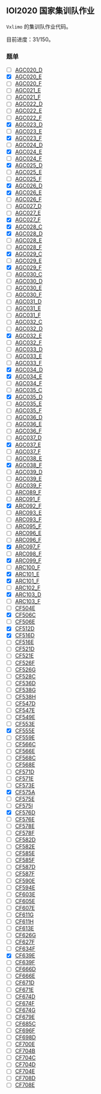 ## IOI2020 国家集训队作业

`Vxlimo` 的集训队作业代码。

目前进度：31/150。

### 题单

- [ ] [AGC020_D](https://atcoder.jp/contests/agc020/tasks/agc020_d)
- [x] [AGC020_E](https://atcoder.jp/contests/agc020/tasks/agc020_e)
- [ ] [AGC020_F](https://atcoder.jp/contests/agc020/tasks/agc020_f)
- [ ] [AGC021_E](https://atcoder.jp/contests/agc021/tasks/agc021_e)
- [ ] [AGC021_F](https://atcoder.jp/contests/agc021/tasks/agc021_f)
- [ ] [AGC022_D](https://atcoder.jp/contests/agc022/tasks/agc022_d)
- [ ] [AGC022_E](https://atcoder.jp/contests/agc022/tasks/agc022_e)
- [ ] [AGC022_F](https://atcoder.jp/contests/agc022/tasks/agc022_f)
- [x] [AGC023_D](https://atcoder.jp/contests/agc023/tasks/agc023_d)
- [ ] [AGC023_E](https://atcoder.jp/contests/agc023/tasks/agc023_e)
- [x] [AGC023_F](https://atcoder.jp/contests/agc023/tasks/agc023_f)
- [ ] [AGC024_D](https://atcoder.jp/contests/agc024/tasks/agc024_d)
- [x] [AGC024_E](https://atcoder.jp/contests/agc024/tasks/agc024_e)
- [ ] [AGC024_F](https://atcoder.jp/contests/agc024/tasks/agc024_f)
- [x] [AGC025_D](https://atcoder.jp/contests/agc025/tasks/agc025_d)
- [ ] [AGC025_E](https://atcoder.jp/contests/agc025/tasks/agc025_e)
- [ ] [AGC025_F](https://atcoder.jp/contests/agc025/tasks/agc025_f)
- [x] [AGC026_D](https://atcoder.jp/contests/agc026/tasks/agc026_d)
- [x] [AGC026_E](https://atcoder.jp/contests/agc026/tasks/agc026_e)
- [ ] [AGC026_F](https://atcoder.jp/contests/agc026/tasks/agc026_f)
- [ ] [AGC027_D](https://atcoder.jp/contests/agc027/tasks/agc027_d)
- [ ] [AGC027_E](https://atcoder.jp/contests/agc027/tasks/agc027_e)
- [x] [AGC027_F](https://atcoder.jp/contests/agc027/tasks/agc027_f)
- [x] [AGC028_C](https://atcoder.jp/contests/agc028/tasks/agc028_c)
- [x] [AGC028_D](https://atcoder.jp/contests/agc028/tasks/agc028_d)
- [ ] [AGC028_E](https://atcoder.jp/contests/agc028/tasks/agc028_e)
- [ ] [AGC028_F](https://atcoder.jp/contests/agc028/tasks/agc028_f2)
- [x] [AGC029_C](https://atcoder.jp/contests/agc029/tasks/agc029_c)
- [ ] [AGC029_E](https://atcoder.jp/contests/agc029/tasks/agc029_e)
- [x] [AGC029_F](https://atcoder.jp/contests/agc029/tasks/agc029_f)
- [ ] [AGC030_C](https://atcoder.jp/contests/agc030/tasks/agc030_c)
- [ ] [AGC030_D](https://atcoder.jp/contests/agc030/tasks/agc030_d)
- [ ] [AGC030_E](https://atcoder.jp/contests/agc030/tasks/agc030_e)
- [ ] [AGC030_F](https://atcoder.jp/contests/agc030/tasks/agc030_f)
- [ ] [AGC031_D](https://atcoder.jp/contests/agc031/tasks/agc031_d)
- [ ] [AGC031_E](https://atcoder.jp/contests/agc031/tasks/agc031_e)
- [ ] [AGC031_F](https://atcoder.jp/contests/agc031/tasks/agc031_f)
- [ ] [AGC032_C](https://atcoder.jp/contests/agc032/tasks/agc032_c)
- [ ] [AGC032_D](https://atcoder.jp/contests/agc032/tasks/agc032_d)
- [x] [AGC032_E](https://atcoder.jp/contests/agc032/tasks/agc032_e)
- [ ] [AGC032_F](https://atcoder.jp/contests/agc032/tasks/agc032_f)
- [ ] [AGC033_D](https://atcoder.jp/contests/agc033/tasks/agc033_d)
- [ ] [AGC033_E](https://atcoder.jp/contests/agc033/tasks/agc033_e)
- [ ] [AGC033_F](https://atcoder.jp/contests/agc033/tasks/agc033_f)
- [x] [AGC034_D](https://atcoder.jp/contests/agc034/tasks/agc034_d)
- [x] [AGC034_E](https://atcoder.jp/contests/agc034/tasks/agc034_e)
- [ ] [AGC034_F](https://atcoder.jp/contests/agc034/tasks/agc034_f)
- [ ] [AGC035_C](https://atcoder.jp/contests/agc035/tasks/agc035_c)
- [x] [AGC035_D](https://atcoder.jp/contests/agc035/tasks/agc035_d)
- [ ] [AGC035_E](https://atcoder.jp/contests/agc035/tasks/agc035_e)
- [ ] [AGC035_F](https://atcoder.jp/contests/agc035/tasks/agc035_f)
- [ ] [AGC036_D](https://atcoder.jp/contests/agc036/tasks/agc036_d)
- [ ] [AGC036_E](https://atcoder.jp/contests/agc036/tasks/agc036_e)
- [ ] [AGC036_F](https://atcoder.jp/contests/agc036/tasks/agc036_f)
- [ ] [AGC037_D](https://atcoder.jp/contests/agc037/tasks/agc037_d)
- [x] [AGC037_E](https://atcoder.jp/contests/agc037/tasks/agc037_e)
- [ ] [AGC037_F](https://atcoder.jp/contests/agc037/tasks/agc037_f)
- [ ] [AGC038_E](https://atcoder.jp/contests/agc038/tasks/agc038_e)
- [x] [AGC038_F](https://atcoder.jp/contests/agc038/tasks/agc038_f)
- [ ] [AGC039_D](https://atcoder.jp/contests/agc039/tasks/agc039_d)
- [ ] [AGC039_E](https://atcoder.jp/contests/agc039/tasks/agc039_e)
- [ ] [AGC039_F](https://atcoder.jp/contests/agc039/tasks/agc039_f)
- [ ] [ARC089_F](https://atcoder.jp/contests/arc089/tasks/arc089_d)
- [ ] [ARC091_F](https://atcoder.jp/contests/arc091/tasks/arc091_d)
- [x] [ARC092_F](https://atcoder.jp/contests/arc092/tasks/arc092_d)
- [ ] [ARC093_E](https://atcoder.jp/contests/arc093/tasks/arc093_c)
- [ ] [ARC093_F](https://atcoder.jp/contests/arc093/tasks/arc093_d)
- [ ] [ARC095_F](https://atcoder.jp/contests/arc095/tasks/arc095_d)
- [ ] [ARC096_E](https://atcoder.jp/contests/arc096/tasks/arc096_c)
- [ ] [ARC096_F](https://atcoder.jp/contests/arc096/tasks/arc096_d)
- [x] [ARC097_F](https://atcoder.jp/contests/arc097/tasks/arc097_d)
- [ ] [ARC098_F](https://atcoder.jp/contests/arc098/tasks/arc098_d)
- [x] [ARC099_F](https://atcoder.jp/contests/arc099/tasks/arc099_d)
- [ ] [ARC100_F](https://atcoder.jp/contests/arc100/tasks/arc100_d)
- [x] [ARC101_E](https://atcoder.jp/contests/arc101/tasks/arc101_c)
- [x] [ARC101_F](https://atcoder.jp/contests/arc101/tasks/arc101_d)
- [ ] [ARC102_F](https://atcoder.jp/contests/arc102/tasks/arc102_d)
- [x] [ARC103_D](https://atcoder.jp/contests/arc103/tasks/arc103_b)
- [ ] [ARC103_F](https://atcoder.jp/contests/arc103/tasks/arc103_d)
- [ ] [CF504E](https://codeforces.com/contest/504/problem/E)
- [x] [CF506C](https://codeforces.com/contest/506/problem/C)
- [ ] [CF506E](https://codeforces.com/contest/506/problem/E)
- [x] [CF512D](https://codeforces.com/contest/512/problem/D)
- [x] [CF516D](https://codeforces.com/contest/516/problem/D)
- [ ] [CF516E](https://codeforces.com/contest/516/problem/E)
- [ ] [CF521D](https://codeforces.com/contest/521/problem/D)
- [ ] [CF521E](https://codeforces.com/contest/521/problem/E)
- [ ] [CF526F](https://codeforces.com/contest/526/problem/F)
- [ ] [CF526G](https://codeforces.com/contest/526/problem/G)
- [ ] [CF528C](https://codeforces.com/contest/528/problem/C)
- [ ] [CF536D](https://codeforces.com/contest/536/problem/D)
- [ ] [CF538G](https://codeforces.com/contest/538/problem/G)
- [ ] [CF538H](https://codeforces.com/contest/538/problem/H)
- [ ] [CF547D](https://codeforces.com/contest/547/problem/D)
- [ ] [CF547E](https://codeforces.com/contest/547/problem/E)
- [ ] [CF549E](https://codeforces.com/contest/549/problem/E)
- [ ] [CF553E](https://codeforces.com/contest/553/problem/E)
- [x] [CF555E](https://codeforces.com/contest/555/problem/E)
- [ ] [CF559E](https://codeforces.com/contest/559/problem/E)
- [ ] [CF566C](https://codeforces.com/contest/566/problem/C)
- [ ] [CF566E](https://codeforces.com/contest/566/problem/E)
- [ ] [CF568C](https://codeforces.com/contest/568/problem/C)
- [ ] [CF568E](https://codeforces.com/contest/568/problem/E)
- [ ] [CF571D](https://codeforces.com/contest/571/problem/D)
- [ ] [CF571E](https://codeforces.com/contest/571/problem/E)
- [ ] [CF573E](https://codeforces.com/contest/573/problem/E)
- [x] [CF575A](https://codeforces.com/contest/575/problem/A)
- [ ] [CF575E](https://codeforces.com/contest/575/problem/E)
- [ ] [CF575I](https://codeforces.com/contest/575/problem/I)
- [x] [CF576D](https://codeforces.com/contest/576/problem/D)
- [ ] [CF576E](https://codeforces.com/contest/576/problem/E)
- [ ] [CF578E](https://codeforces.com/contest/578/problem/E)
- [ ] [CF578F](https://codeforces.com/contest/578/problem/F)
- [ ] [CF582D](https://codeforces.com/contest/582/problem/D)
- [ ] [CF582E](https://codeforces.com/contest/582/problem/E)
- [ ] [CF585E](https://codeforces.com/contest/585/problem/E)
- [ ] [CF585F](https://codeforces.com/contest/585/problem/F)
- [ ] [CF587D](https://codeforces.com/contest/587/problem/D)
- [ ] [CF587F](https://codeforces.com/contest/587/problem/F)
- [ ] [CF590E](https://codeforces.com/contest/590/problem/E)
- [ ] [CF594E](https://codeforces.com/contest/594/problem/E)
- [ ] [CF603E](https://codeforces.com/contest/603/problem/E)
- [ ] [CF605E](https://codeforces.com/contest/605/problem/E)
- [ ] [CF607E](https://codeforces.com/contest/607/problem/E)
- [ ] [CF611G](https://codeforces.com/contest/611/problem/G)
- [ ] [CF611H](https://codeforces.com/contest/611/problem/H)
- [ ] [CF613E](https://codeforces.com/contest/613/problem/E)
- [ ] [CF626G](https://codeforces.com/contest/626/problem/G)
- [ ] [CF627F](https://codeforces.com/contest/627/problem/F)
- [ ] [CF634F](https://codeforces.com/contest/634/problem/F)
- [x] [CF639E](https://codeforces.com/contest/639/problem/E)
- [ ] [CF639F](https://codeforces.com/contest/639/problem/F)
- [ ] [CF666D](https://codeforces.com/contest/666/problem/D)
- [ ] [CF666E](https://codeforces.com/contest/666/problem/E)
- [ ] [CF671D](https://codeforces.com/contest/671/problem/D)
- [ ] [CF671E](https://codeforces.com/contest/671/problem/E)
- [ ] [CF674D](https://codeforces.com/contest/674/problem/D)
- [ ] [CF674F](https://codeforces.com/contest/674/problem/F)
- [ ] [CF674G](https://codeforces.com/contest/674/problem/G)
- [ ] [CF679E](https://codeforces.com/contest/679/problem/E)
- [ ] [CF685C](https://codeforces.com/contest/685/problem/C)
- [ ] [CF696F](https://codeforces.com/contest/696/problem/F)
- [ ] [CF698D](https://codeforces.com/contest/698/problem/D)
- [ ] [CF700E](https://codeforces.com/contest/700/problem/E)
- [ ] [CF704B](https://codeforces.com/contest/704/problem/B)
- [ ] [CF704C](https://codeforces.com/contest/704/problem/C)
- [ ] [CF704D](https://codeforces.com/contest/704/problem/D)
- [ ] [CF704E](https://codeforces.com/contest/704/problem/E)
- [ ] [CF708D](https://codeforces.com/contest/708/problem/D)
- [ ] [CF708E](https://codeforces.com/contest/708/problem/E)
